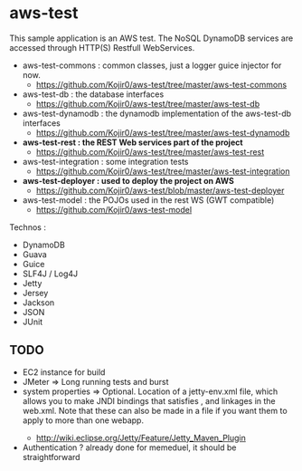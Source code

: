 aws-test
========

This sample application is an AWS test. The NoSQL DynamoDB services are accessed through HTTP(S) Restfull WebServices.

- aws-test-commons : common classes, just a logger guice injector for now.
    - https://github.com/Kojir0/aws-test/tree/master/aws-test-commons
- aws-test-db : the database interfaces
    - https://github.com/Kojir0/aws-test/tree/master/aws-test-db
- aws-test-dynamodb : the dynamodb implementation of the aws-test-db interfaces
    - https://github.com/Kojir0/aws-test/tree/master/aws-test-dynamodb
- **aws-test-rest : the REST Web services part of the project**
    - https://github.com/Kojir0/aws-test/tree/master/aws-test-rest
- aws-test-integration : some integration tests
    - https://github.com/Kojir0/aws-test/tree/master/aws-test-integration
- **aws-test-deployer : used to deploy the project on AWS**
    - https://github.com/Kojir0/aws-test/blob/master/aws-test-deployer
- aws-test-model : the POJOs used in the rest WS (GWT compatible)
    - https://github.com/Kojir0/aws-test-model

Technos :
- DynamoDB
- Guava
- Guice
- SLF4J / Log4J
- Jetty
- Jersey
- Jackson
- JSON
- JUnit


TODO
----
- EC2 instance for build 
- JMeter => Long running tests and burst
- system properties => <jettyEnvXml> Optional. Location of a jetty-env.xml file, which allows you to make JNDI bindings that satisfies <env-entry>, <resource-env-ref> and <resource-ref> linkages in the web.xml. Note that these can also be made in a <jettyXml> file if you want them to apply to more than one webapp.
    - http://wiki.eclipse.org/Jetty/Feature/Jetty_Maven_Plugin
- Authentication ? already done for memeduel, it should be straightforward
